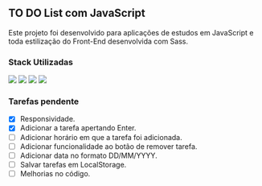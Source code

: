 ## TO DO List com JavaScript

Este projeto foi desenvolvido para aplicações de estudos em JavaScript e toda estilização do Front-End desenvolvida com Sass.
### Stack Utilizadas

<div>
  <img src="https://img.shields.io/badge/HTML5-E34F26?style=for-the-badge&logo=html5&logoColor=white">
  <img src="https://img.shields.io/badge/Sass-CC6699?style=for-the-badge&logo=sass&logoColor=white">
  <img src="https://img.shields.io/badge/JavaScript-F7DF1E?style=for-the-badge&logo=javascript&logoColor=black">
  <img src="https://img.shields.io/badge/Markdown-000000?style=for-the-badge&logo=markdown&logoColor=white">
</div>

### Tarefas pendente
- [X] Responsividade.
- [X] Adicionar a tarefa apertando Enter.
- [ ] Adicionar horário em que a tarefa foi adicionada.
- [ ] Adicionar funcionalidade ao botão de remover tarefa.
- [ ] Adicionar data no formato DD/MM/YYYY.
- [ ] Salvar tarefas em LocalStorage.
- [ ] Melhorias no código.
